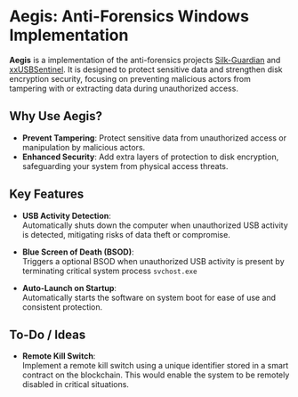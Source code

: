 ﻿# **Aegis: Anti-Forensics Windows Implementation**

**Aegis** is a implementation of the anti-forensics projects [Silk-Guardian](https://github.com/NateBrune/silk-guardian) and [xxUSBSentinel](https://github.com/thereisnotime/xxUSBSentinel?tab=readme-ov-file). It is designed to protect sensitive data and strengthen disk encryption security, focusing on preventing malicious actors from tampering with or extracting data during unauthorized access.  

## **Why Use Aegis?**  

- **Prevent Tampering**: Protect sensitive data from unauthorized access or manipulation by malicious actors.  
- **Enhanced Security**: Add extra layers of protection to disk encryption, safeguarding your system from physical access threats.  

## **Key Features**  

- **USB Activity Detection**:  
   Automatically shuts down the computer when unauthorized USB activity is detected, mitigating risks of data theft or compromise.  
   
- **Blue Screen of Death (BSOD)**:  
   Triggers a optional BSOD when unauthorized USB activity is present by terminating critical system process `svchost.exe`  

- **Auto-Launch on Startup**:  
   Automatically starts the software on system boot for ease of use and consistent protection.  

## **To-Do / Ideas**  

- **Remote Kill Switch**:  
   Implement a remote kill switch using a unique identifier stored in a smart contract on the blockchain. This would enable the system to be remotely disabled in critical situations.  

